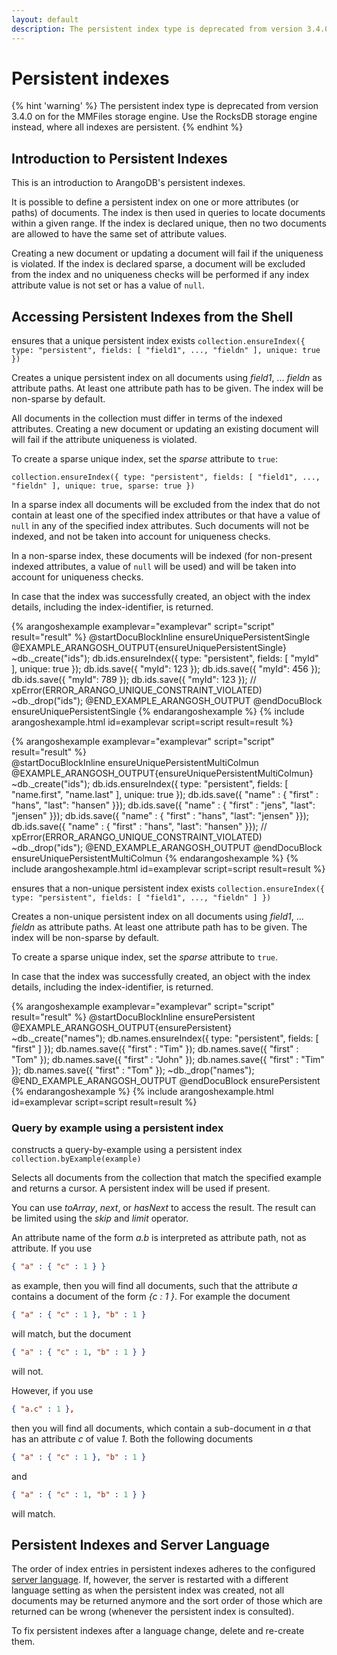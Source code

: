 ```yaml
---
layout: default
description: The persistent index type is deprecated from version 3.4.0 on for the MMFiles storage engine.
---
```

Persistent indexes
==================

{% hint 'warning' %}
The persistent index type is deprecated from version 3.4.0 on for the MMFiles
storage engine. Use the RocksDB storage engine instead, where all indexes are
persistent.
{% endhint %}

Introduction to Persistent Indexes
----------------------------------

This is an introduction to ArangoDB's persistent indexes.

It is possible to define a persistent index on one or more attributes (or paths)
of documents. The index is then used in queries to locate documents within a given range. 
If the index is declared unique, then no two documents are allowed to have the same 
set of attribute values.

Creating a new document or updating a document will fail if the uniqueness is violated. 
If the index is declared sparse, a document will be excluded from the index and no 
uniqueness checks will be performed if any index attribute value is not set or has a value 
of `null`. 

Accessing Persistent Indexes from the Shell
-------------------------------------------


ensures that a unique persistent index exists
`collection.ensureIndex({ type: "persistent", fields: [ "field1", ..., "fieldn" ], unique: true })`

Creates a unique persistent index on all documents using *field1*, ... *fieldn*
as attribute paths. At least one attribute path has to be given. The index will
be non-sparse by default.

All documents in the collection must differ in terms of the indexed 
attributes. Creating a new document or updating an existing document will
will fail if the attribute uniqueness is violated. 

To create a sparse unique index, set the *sparse* attribute to `true`:

`collection.ensureIndex({ type: "persistent", fields: [ "field1", ..., "fieldn" ], unique: true, sparse: true })`

In a sparse index all documents will be excluded from the index that do not 
contain at least one of the specified index attributes or that have a value 
of `null` in any of the specified index attributes. Such documents will
not be indexed, and not be taken into account for uniqueness checks.

In a non-sparse index, these documents will be indexed (for non-present
indexed attributes, a value of `null` will be used) and will be taken into
account for uniqueness checks.

In case that the index was successfully created, an object with the index
details, including the index-identifier, is returned.

{% arangoshexample examplevar="examplevar" script="script" result="result" %}
    @startDocuBlockInline ensureUniquePersistentSingle
    @EXAMPLE_ARANGOSH_OUTPUT{ensureUniquePersistentSingle}
    ~db._create("ids");
    db.ids.ensureIndex({ type: "persistent", fields: [ "myId" ], unique: true });
    db.ids.save({ "myId": 123 });
    db.ids.save({ "myId": 456 });
    db.ids.save({ "myId": 789 });
    db.ids.save({ "myId": 123 });  // xpError(ERROR_ARANGO_UNIQUE_CONSTRAINT_VIOLATED)
    ~db._drop("ids");
    @END_EXAMPLE_ARANGOSH_OUTPUT
    @endDocuBlock ensureUniquePersistentSingle
{% endarangoshexample %}
{% include arangoshexample.html id=examplevar script=script result=result %}

{% arangoshexample examplevar="examplevar" script="script" result="result" %}    
    @startDocuBlockInline ensureUniquePersistentMultiColmun
    @EXAMPLE_ARANGOSH_OUTPUT{ensureUniquePersistentMultiColmun}
    ~db._create("ids");
    db.ids.ensureIndex({ type: "persistent", fields: [ "name.first", "name.last" ], unique: true });
    db.ids.save({ "name" : { "first" : "hans", "last": "hansen" }});
    db.ids.save({ "name" : { "first" : "jens", "last": "jensen" }});
    db.ids.save({ "name" : { "first" : "hans", "last": "jensen" }});
    db.ids.save({ "name" : { "first" : "hans", "last": "hansen" }});  // xpError(ERROR_ARANGO_UNIQUE_CONSTRAINT_VIOLATED)
    ~db._drop("ids");
    @END_EXAMPLE_ARANGOSH_OUTPUT
    @endDocuBlock ensureUniquePersistentMultiColmun
{% endarangoshexample %}
{% include arangoshexample.html id=examplevar script=script result=result %}


<!-- js/server/modules/@arangodb/arango-collection.js-->


ensures that a non-unique persistent index exists
`collection.ensureIndex({ type: "persistent", fields: [ "field1", ..., "fieldn" ] })`

Creates a non-unique persistent index on all documents using *field1*, ...
*fieldn* as attribute paths. At least one attribute path has to be given.
The index will be non-sparse by default.

To create a sparse unique index, set the *sparse* attribute to `true`.

In case that the index was successfully created, an object with the index
details, including the index-identifier, is returned.

{% arangoshexample examplevar="examplevar" script="script" result="result" %}
    @startDocuBlockInline ensurePersistent
    @EXAMPLE_ARANGOSH_OUTPUT{ensurePersistent}
    ~db._create("names");
    db.names.ensureIndex({ type: "persistent", fields: [ "first" ] });
    db.names.save({ "first" : "Tim" });
    db.names.save({ "first" : "Tom" });
    db.names.save({ "first" : "John" });
    db.names.save({ "first" : "Tim" });
    db.names.save({ "first" : "Tom" });
    ~db._drop("names");
    @END_EXAMPLE_ARANGOSH_OUTPUT
    @endDocuBlock ensurePersistent
{% endarangoshexample %}
{% include arangoshexample.html id=examplevar script=script result=result %}

### Query by example using a persistent index


constructs a query-by-example using a persistent index
`collection.byExample(example)`

Selects all documents from the collection that match the specified example 
and returns a cursor. A persistent index will be used if present.

You can use *toArray*, *next*, or *hasNext* to access the
result. The result can be limited using the *skip* and *limit*
operator.

An attribute name of the form *a.b* is interpreted as attribute path,
not as attribute. If you use

```json
{ "a" : { "c" : 1 } }
```

as example, then you will find all documents, such that the attribute
*a* contains a document of the form *{c : 1 }*. For example the document

```json
{ "a" : { "c" : 1 }, "b" : 1 }
```

will match, but the document

```json
{ "a" : { "c" : 1, "b" : 1 } }
```

will not.

However, if you use

```json
{ "a.c" : 1 },
```

then you will find all documents, which contain a sub-document in *a*
that has an attribute *c* of value *1*. Both the following documents

```json
{ "a" : { "c" : 1 }, "b" : 1 }
```
and

```json
{ "a" : { "c" : 1, "b" : 1 } }
```
will match.

Persistent Indexes and Server Language
--------------------------------------

The order of index entries in persistent indexes adheres to the configured
[server language](programs-arangod-general.html#default-language).
If, however, the server is restarted with a different language setting as when
the persistent index was created, not all documents may be returned anymore and
the sort order of those which are returned can be wrong (whenever the persistent
index is consulted).

To fix persistent indexes after a language change, delete and re-create them.
